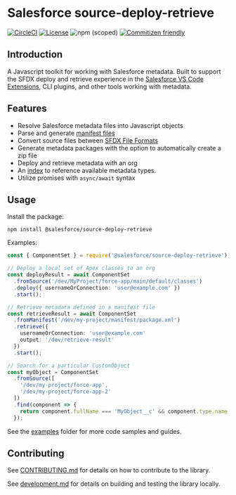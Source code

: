 # Salesforce source-deploy-retrieve

[![CircleCI](https://circleci.com/gh/forcedotcom/source-deploy-retrieve.svg?style=svg&circle-token=8cab4c48eb81996544b9fa3dfa29e6734376b73f)](https://circleci.com/gh/forcedotcom/source-deploy-retrieve)
[![License](https://img.shields.io/badge/License-BSD%203--Clause-blue.svg)](https://opensource.org/licenses/BSD-3-Clause)
![npm (scoped)](https://img.shields.io/npm/v/@salesforce/source-deploy-retrieve)
[![Commitizen friendly](https://img.shields.io/badge/commitizen-friendly-brightgreen.svg)](http://commitizen.github.io/cz-cli/)

## Introduction

A Javascript toolkit for working with Salesforce metadata. Built to support the SFDX deploy and retrieve experience in the [Salesforce VS Code Extensions](https://github.com/forcedotcom/salesforcedx-vscode), CLI plugins, and other tools working with metadata.

## Features

- Resolve Salesforce metadata files into Javascript objects
- Parse and generate [manifest files](https://trailhead.salesforce.com/en/content/learn/modules/package-xml/package-xml-adventure)
- Convert source files between [SFDX File Formats](https://developer.salesforce.com/docs/atlas.en-us.sfdx_dev.meta/sfdx_dev/sfdx_dev_source_file_format.htm)
- Generate metadata packages with the option to automatically create a zip file
- Deploy and retrieve metadata with an org
- An [index](./src/registry/registry.json) to reference available metadata types.
- Utilize promises with `async/await` syntax

## Usage

Install the package:

```
npm install @salesforce/source-deploy-retrieve
```

Examples:

```typescript
const { ComponentSet } = require('@salesforce/source-deploy-retrieve');

// Deploy a local set of Apex classes to an org
const deployResult = await ComponentSet
  .fromSource('/dev/MyProject/force-app/main/default/classes')
  .deploy({ usernameOrConnection: 'user@example.com' })
  .start();

// Retrieve metadata defined in a manifest file
const retrieveResult = await ComponentSet
  .fromManifest('/dev/my-project/manifest/package.xml')
  .retrieve({
    usernameOrConnection: 'user@example.com'
    output: '/dev/retrieve-result'
  })
  .start();

// Search for a particular CustomObject
const myObject = ComponentSet
  .fromSource([
    '/dev/my-project/force-app',
    '/dev/my-project/force-app-2'
  ])
  .find(component => {
    return component.fullName === 'MyObject__c' && component.type.name === 'CustomObject')
  });
```

See the [examples]('./examples') folder for more code samples and guides.

## Contributing

See [CONTRIBUTING.md](./CONTRIBUTING.md) for details on how to contribute to the library.

See [development.md](./contributing/development.md) for details on building and testing the library locally.
